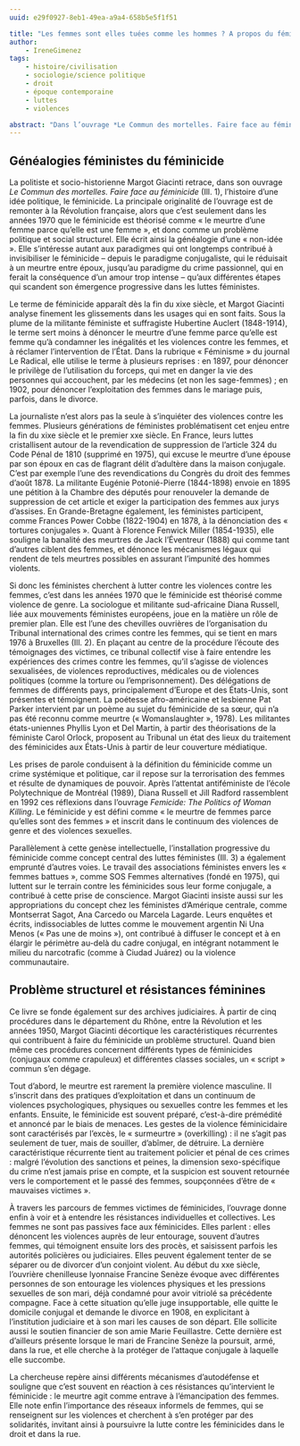```yaml
---
uuid: e29f0927-8eb1-49ea-a9a4-658b5e5f1f51

title: "Les femmes sont elles tuées comme les hommes ? A propos du féminicide"
author: 
    - IreneGimenez
tags:
    - histoire/civilisation
    - sociologie/science politique
    - droit
    - époque contemporaine
    - luttes
    - violences

abstract: "Dans l’ouvrage *Le Commun des mortelles. Faire face au féminicide* (Divergences, 2025), la politiste et socio-historienne Margot Giacinti étudie la genèse de cette idée politique – le meurtre des femmes parce qu’elles sont des femmes – chez les théoriciennes et militantes féministes. Elle ne s’en tient pas à la théorisation et entre également dans la mécanique de ces crimes, sur la longue durée, pour en montrer les dimensions politiques et structurelles."
---
```


## Généalogies féministes du féminicide

La politiste et socio-historienne Margot Giacinti retrace, dans son ouvrage *Le Commun des mortelles. Faire face au féminicide* (Ill. 1), l’histoire d’une idée politique, le féminicide. La principale originalité de l’ouvrage est de remonter à la Révolution française, alors que c’est seulement dans les années 1970 que le féminicide est théorisé comme « le meurtre d’une femme parce qu’elle est une femme », et donc comme un problème politique et social structurel. Elle écrit ainsi la généalogie d’une « non-idée ». Elle s’intéresse autant aux paradigmes qui ont longtemps contribué à invisibiliser le féminicide – depuis le paradigme conjugaliste, qui le réduisait à un meurtre entre époux, jusqu’au paradigme du crime passionnel, qui en ferait la conséquence d’un amour trop intense – qu’aux différentes étapes qui scandent son émergence progressive dans les luttes féministes. 

Le terme de féminicide apparaît dès la fin du xixe siècle, et Margot Giacinti analyse finement les glissements dans les usages qui en sont faits. Sous la plume de la militante féministe et suffragiste Hubertine Auclert (1848-1914), le terme sert moins à dénoncer le meurtre d’une femme parce qu’elle est femme qu’à condamner les inégalités et les violences contre les femmes, et à réclamer l’intervention de l’État. Dans la rubrique « Féminisme » du journal Le Radical, elle utilise le terme à plusieurs reprises : en 1897, pour dénoncer le privilège de l’utilisation du forceps, qui met en danger la vie des personnes qui accouchent, par les médecins (et non les sage-femmes) ; en 1902, pour dénoncer l’exploitation des femmes dans le mariage puis, parfois, dans le divorce.

La journaliste n’est alors pas la seule à s’inquiéter des violences contre les femmes. Plusieurs générations de féministes problématisent cet enjeu entre la fin du xixe siècle et le premier xxe siècle. En France, leurs luttes cristallisent autour de la revendication de suppression de l’article 324 du Code Pénal de 1810 (supprimé en 1975), qui excuse le meurtre d’une épouse par son époux en cas de flagrant délit d’adultère dans la maison conjugale. C’est par exemple l’une des revendications du Congrès du droit des femmes d’août 1878. La militante Eugénie Potonié-Pierre (1844-1898) envoie en 1895 une pétition à la Chambre des députés pour renouveler la demande de suppression de cet article et exiger la participation des femmes aux jurys d’assises. En Grande-Bretagne également, les féministes participent, comme Frances Power Cobbe (1822-1904) en 1878, à la dénonciation des « tortures conjugales ». Quant à Florence Fenwick Miller (1854-1935), elle souligne la banalité des meurtres de Jack l’Éventreur (1888) qui comme tant d’autres ciblent des femmes, et dénonce les mécanismes légaux qui rendent de tels meurtres possibles en assurant l’impunité des hommes violents. 

Si donc les féministes cherchent à lutter contre les violences contre les femmes, c’est dans les années 1970 que le féminicide est théorisé comme violence de genre. La sociologue et militante sud-africaine Diana Russell, liée aux mouvements féministes européens, joue en la matière un rôle de premier plan. Elle est l’une des chevilles ouvrières de l’organisation du Tribunal international des crimes contre les femmes, qui se tient en mars 1976 à Bruxelles (Ill. 2). En plaçant au centre de la procédure l’écoute des témoignages des victimes, ce tribunal collectif vise à faire entendre les expériences des crimes contre les femmes, qu’il s’agisse de violences sexualisées, de violences reproductives, médicales ou de violences politiques (comme la torture ou l’emprisonnement). Des délégations de femmes de différents pays, principalement d’Europe et des États-Unis, sont présentes et témoignent. La poétesse afro-américaine et lesbienne Pat Parker intervient par un poème au sujet du féminicide de sa sœur, qui n’a pas été reconnu comme meurtre (« Womanslaughter », 1978). Les militantes états-uniennes Phyllis Lyon et Del Martin, à partir des théorisations de la féministe Carol Orlock, proposent au Tribunal un état des lieux du traitement des féminicides aux États-Unis à partir de leur couverture médiatique. 

Les prises de parole conduisent à la définition du féminicide comme un crime systémique et politique, car il repose sur la terrorisation des femmes et résulte de dynamiques de pouvoir. Après l’attentat antiféministe de l’école Polytechnique de Montréal (1989), Diana Russell et Jill Radford rassemblent en 1992 ces réflexions dans l’ouvrage *Femicide: The Politics of Woman Killing*. Le féminicide y est défini comme « le meurtre de femmes parce qu’elles sont des femmes » et inscrit dans le continuum des violences de genre et des violences sexuelles.

Parallèlement à cette genèse intellectuelle, l’installation progressive du féminicide comme concept central des luttes féministes (Ill. 3) a également emprunté d’autres voies. Le travail des associations féministes envers les « femmes battues », comme SOS Femmes alternatives (fondé en 1975), qui luttent sur le terrain contre les féminicides sous leur forme conjugale, a contribué à cette prise de conscience. Margot Giacinti insiste aussi sur les appropriations du concept chez les féministes d’Amérique centrale, comme Montserrat Sagot, Ana Carcedo ou Marcela Lagarde. Leurs enquêtes et écrits, indissociables de luttes comme le mouvement argentin Ni Una Menos (« Pas une de moins »), ont contribué à diffuser le concept et à en élargir le périmètre au-delà du cadre conjugal, en intégrant notamment le milieu du narcotrafic (comme à Ciudad Juárez) ou la violence communautaire.

## Problème structurel et résistances féminines

Ce livre se fonde également sur des archives judiciaires. À partir de cinq procédures dans le département du Rhône, entre la Révolution et les années 1950, Margot Giacinti décortique les caractéristiques récurrentes qui contribuent à faire du féminicide un problème structurel. Quand bien même ces procédures concernent différents types de féminicides (conjugaux comme crapuleux) et différentes classes sociales, un « script » commun s’en dégage.

Tout d’abord, le meurtre est rarement la première violence masculine. Il s’inscrit dans des pratiques d’exploitation et dans un continuum de violences psychologiques, physiques ou sexuelles contre les femmes et les enfants. Ensuite, le féminicide est souvent préparé, c’est-à-dire prémédité et annoncé par le biais de menaces. Les gestes de la violence féminicidaire sont caractérisés par l’excès, le « surmeurtre » (overkilling) : il ne s’agit pas seulement de tuer, mais de souiller, d’abîmer, de détruire. La dernière caractéristique récurrente tient au traitement policier et pénal de ces crimes : malgré l’évolution des sanctions et peines, la dimension sexo-spécifique du crime n’est jamais prise en compte, et la suspicion est souvent retournée vers le comportement et le passé des femmes, soupçonnées d’être de « mauvaises victimes ».

À travers les parcours de femmes victimes de féminicides, l’ouvrage donne enfin à voir et à entendre les résistances individuelles et collectives. Les femmes ne sont pas passives face aux féminicides. Elles parlent : elles dénoncent les violences auprès de leur entourage, souvent d’autres femmes, qui témoignent ensuite lors des procès, et saisissent parfois les autorités policières ou judiciaires. Elles peuvent également tenter de se séparer ou de divorcer d’un conjoint violent. Au début du xxe siècle, l’ouvrière chenilleuse lyonnaise Francine Senèze évoque avec différentes personnes de son entourage les violences physiques et les pressions sexuelles de son mari, déjà condamné pour avoir vitriolé sa précédente compagne. Face à cette situation qu’elle juge insupportable, elle quitte le domicile conjugal et demande le divorce en 1908, en explicitant à l’institution judiciaire et à son mari les causes de son départ. Elle sollicite aussi le soutien financier de son amie Marie Feuillastre. Cette dernière est d’ailleurs présente lorsque le mari de Francine Senèze la poursuit, armé, dans la rue, et elle cherche à la protéger de l’attaque conjugale à laquelle elle succombe.

La chercheuse repère ainsi différents mécanismes d’autodéfense et souligne que c’est souvent en réaction à ces résistances qu’intervient le féminicide : le meurtre agit comme entrave à l’émancipation des femmes. Elle note enfin l’importance des réseaux informels de femmes, qui se renseignent sur les violences et cherchent à s’en protéger par des solidarités, invitant ainsi à poursuivre la lutte contre les féminicides dans le droit et dans la rue.
